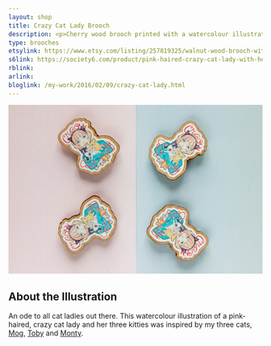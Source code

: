 ```yaml
---
layout: shop
title: Crazy Cat Lady Brooch
description: <p>Cherry wood brooch printed with a watercolour illustration with protective gloss seal. Hand assembled with a metal backing.</p>
type: brooches
etsylink: https://www.etsy.com/listing/257819325/walnut-wood-brooch-with-an-illustration
s6link: https://society6.com/product/pink-haired-crazy-cat-lady-with-her-3-cats_print#1=45
rblink: 
arlink: 
bloglink: /my-work/2016/02/09/crazy-cat-lady.html
---
```


<div class="carosel">
    <img src="/assets/shop/crazy-cat-lady-wooden-brooch.jpg" alt="Cherry wood brooch printed with a watercolour illustration of a pink-haired girl with her three cats, with calligraphy lettering, spelling out &quot;Crazy Cat Lady&quot;, hand-made by A Rose Cast" title="Cherry wood brooch printed with a watercolour illustration of a pink-haired girl with her three cats, with calligraphy lettering, spelling out &quot;Crazy Cat Lady&quot;, hand-made by @arosecast">
</div>

<h2>About the Illustration</h2>
An ode to all cat ladies out there. This watercolour illustration of a pink-haired, crazy cat lady and her three kitties was inspired by my three cats, <a href="https://www.instagram.com/p/_bgRcIGFT7/" title="A photo of Mog on my Instagram">Mog</a>, <a href="https://www.instagram.com/p/8nSfiJmFWm/" title="A photo of Toby on my Instagram">Toby</a> and <a href="https://www.instagram.com/p/_JysW9GFdo/" title="A photo of Month on my Instagram">Monty</a>.